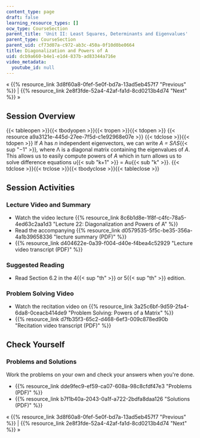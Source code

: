 ```yaml
---
content_type: page
draft: false
learning_resource_types: []
ocw_type: CourseSection
parent_title: 'Unit II: Least Squares, Determinants and Eigenvalues'
parent_type: CourseSection
parent_uid: cf73d07a-c972-ab3c-450a-0f10d0be0664
title: Diagonalization and Powers of A
uid: dcb9a660-b4e1-e1d4-837b-ad83344a716e
video_metadata:
  youtube_id: null
---
```

« {{% resource_link 3d8f60a8-0fef-5e0f-bd7a-13ad5eb457f7 "Previous" %}} | {{% resource_link 2e8f3fde-52a4-42af-fa1d-8cd0213b4d74 "Next" %}} »

## Session Overview

{{< tableopen >}}{{< tbodyopen >}}{{< tropen >}}{{< tdopen >}}
{{< resource a9a3121e-445d-27ee-7f5d-c1e92968e07e >}}
{{< tdclose >}}{{< tdopen >}}
If _A_ has _n_ independent eigenvectors, we can write _A = SΛS_{{< sup "−1" >}}_,_ where Λ is a diagonal matrix containing the eigenvalues of _A_. This allows us to easily compute powers of _A_ which in turn allows us to solve difference equations u{{< sub "k+1" >}} = Au{{< sub "k" >}}.
{{< tdclose >}}{{< trclose >}}{{< tbodyclose >}}{{< tableclose >}}

## Session Activities

### Lecture Video and Summary

- Watch the video lecture {{% resource_link 8c6b1d8e-1f8f-c4fc-78a5-4ed63c2aa1d3 "Lecture 22: Diagonalization and Powers of A" %}}
- Read the accompanying {{% resource_link d0579535-5f5c-be35-356a-4a1b39658336 "lecture summary (PDF)" %}}
- {{% resource_link d404622e-0a39-f004-d40e-f4bea4c52929 "Lecture video transcript (PDF)" %}}

### Suggested Reading

- Read Section 6.2 in the 4{{< sup "th" >}} or 5{{< sup "th" >}} edition.

### Problem Solving Video

- Watch the recitation video on {{% resource_link 3a25c6bf-9d59-2fa4-6da8-0ceacb414de9 "Problem Solving: Powers of a Matrix" %}}
- {{% resource_link d7fb35f3-65c2-d468-6ef3-009c878ed90b "Recitation video transcript (PDF)" %}}

## Check Yourself

### Problems and Solutions

Work the problems on your own and check your answers when you're done.

- {{% resource_link dde9fec9-ef59-ca07-608a-98c8cfdf47e3 "Problems (PDF)" %}}
- {{% resource_link b7f1b40a-2043-0a1f-a722-2bdfa8daa126 "Solutions (PDF)" %}}

« {{% resource_link 3d8f60a8-0fef-5e0f-bd7a-13ad5eb457f7 "Previous" %}} | {{% resource_link 2e8f3fde-52a4-42af-fa1d-8cd0213b4d74 "Next" %}} »